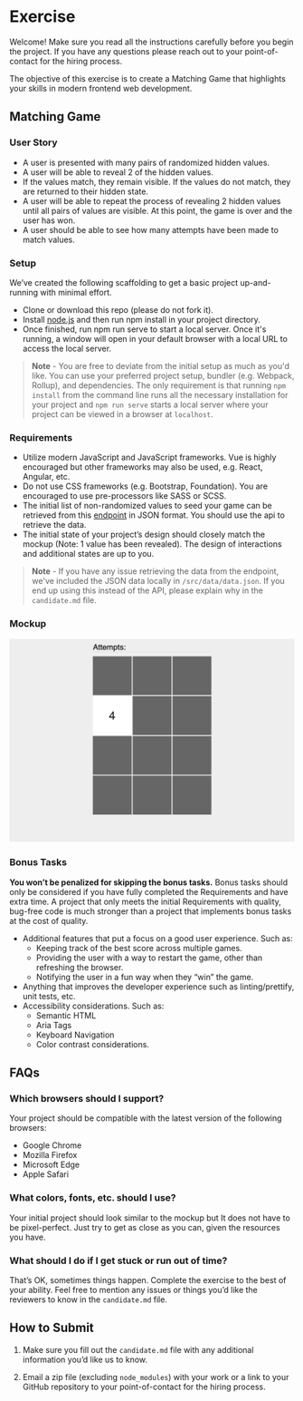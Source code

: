 
# Exercise

Welcome! Make sure you read all the instructions carefully before you begin the project. If you have any questions please reach out to your point-of-contact for the hiring process.

The objective of this exercise is to create a Matching Game that highlights your skills in modern frontend web development.

## Matching Game

### User Story

- A user is presented with many pairs of randomized hidden values.
- A user will be able to reveal 2 of the hidden values.
- If the values match, they remain visible. If the values do not match, they are returned to their hidden state.
- A user will be able to repeat the process of revealing 2 hidden values until all pairs of values are visible. At this point, the game is over and the user has won.
- A user should be able to see how many attempts have been made to match values.

### Setup

We’ve created the following scaffolding to get a basic project up-and-running with minimal effort.
  
- Clone or download this repo (please do not fork it).
- Install [node.js](https://nodejs.org/en/) and then run npm install in your project directory.
- Once finished, run npm run serve to start a local server. Once it's running, a window will open in your default browser with a local URL to access the local server.

> **Note** - You are free to deviate from the initial setup as much as you'd like. You can use your preferred project setup, bundler (e.g. Webpack, Rollup), and dependencies. The only requirement is that running `npm install` from the command line runs all the necessary installation for your project and `npm run serve` starts a local server where your project can be viewed in a browser at `localhost`.

### Requirements

- Utilize modern JavaScript and JavaScript frameworks. Vue is highly encouraged but other frameworks may also be used, e.g. React, Angular, etc.
- Do not use CSS frameworks (e.g. Bootstrap, Foundation). You are encouraged to use pre-processors like SASS or SCSS.
- The initial list of non-randomized values to seed your game can be retrieved from this [endpoint](https://raw.githubusercontent.com/terakeet/candidate-assignment-software-frontend/main/src/data/data.json) in JSON format. You should use the api to retrieve the data.
- The initial state of your project’s design should closely match the mockup (Note: 1 value has been revealed). The design of interactions and additional states are up to you.

> **Note** - If you have any issue retrieving the data from the endpoint, we've included the JSON data locally in `/src/data/data.json`. If you end up using this instead of the API, please explain why in the `candidate.md` file.

### Mockup

![Mock up of Matching Game](/mockups/matching-game.png?raw=true "Mock Up")

### Bonus Tasks

**You won’t be penalized for skipping the bonus tasks.** Bonus tasks should only be considered if you have fully completed the Requirements and have extra time. A project that only meets the initial Requirements with quality, bug-free code is much stronger than a project that implements bonus tasks at the cost of quality.

- Additional features that put a focus on a good user experience. Such as:
  - Keeping track of the best score across multiple games.
  - Providing the user with a way to restart the game, other than refreshing the browser.
  - Notifying the user in a fun way when they “win” the game.
- Anything that improves the developer experience such as linting/prettify, unit tests, etc.
- Accessibility considerations. Such as:
  - Semantic HTML
  - Aria Tags
  - Keyboard Navigation
  - Color contrast considerations.

## FAQs

### Which browsers should I support?

Your project should be compatible with the latest version of the following browsers:

- Google Chrome
- Mozilla Firefox
- Microsoft Edge
- Apple Safari

### What colors, fonts, etc. should I use?

Your initial project should look similar to the mockup but It does not have to be pixel-perfect. Just try to get as close as you can, given the resources you have.

### What should I do if I get stuck or run out of time?

That’s OK, sometimes things happen. Complete the exercise to the best of your ability. Feel free to mention any issues or things you’d like the reviewers to know in the `candidate.md` file.

## How to Submit

1. Make sure you fill out the `candidate.md` file with any additional information you’d like us to know.

2. Email a zip file (excluding `node_modules`) with your work or a link to your GitHub repository to your point-of-contact for the hiring process.
